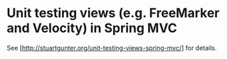 Unit testing views (e.g. FreeMarker and Velocity) in Spring MVC
===============================================================

See [http://stuartgunter.org/unit-testing-views-spring-mvc/] for details.